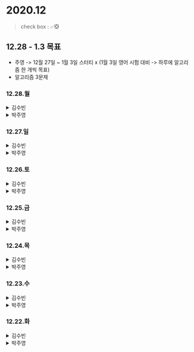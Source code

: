 # 2020.12

> check box : ✅❎

## 12.28 - 1.3 목표
- 주영 -> 12월 27일 ~ 1월 3일 스터티 x (1월 3일 영어 시험 대비 -> 하루에 알고리즘 한 개씩 목표)
- 알고리즘 3문제

### 12.28.월

<details>
<summary>김수빈</summary>

|Check|To Do|
|:---:|---|
|||
|||
 
</details>

<details>
<summary>박주영</summary>

|Check|To Do|
|:---:|---|
|✅|알고리즘 1문제 -> 프로그래머스 풀기|

</details>

### 12.27.일

<details>
<summary>김수빈</summary>

|Check|To Do|
|:---:|---|
||데브옵스(DevOps)를 위한 쿠버네티스 마스터 Section 1|
||스프링 입문 Section 4, 5|
 
</details>

<details>
<summary>박주영</summary>

|Check|To Do|
|:---:|---|
|✅|알고리즘 1문제 -> 프로그래머스 풀기|
|❎|devOps Section1.6~|

</details>

### 12.26.토

<details>
<summary>김수빈</summary>

|Check|To Do|
|:---:|---|
|✅|스프링 입문 Section 3|
|❎|데브옵스(DevOps)를 위한 쿠버네티스 마스터 Section 1.1~1.7|
|❎|알고리즘 1문제 (파이썬 Section6.4)|
|❎|파이썬 알고리즘 문제풀이 (코딩테스트 대비) Section6.4|
 
</details>

<details>
<summary>박주영</summary>

|Check|To Do|
|:---:|---|
|✅|알고리즘 1문제 -> 프로그래머스 풀기|
|✅|devOps Section1.1~1.5|
 
</details>

### 12.25.금

<details>
<summary>김수빈</summary>

|Check|To Do|
|:---:|---|
|✅|Virtual Box 설치 및 docker 설치|
|❎|스프링 입문 Section 3|
|✅|알고리즘 1문제 (파이썬 Section6.3)|
|✅|파이썬 알고리즘 문제풀이 (코딩테스트 대비) Section6.2, 6.3|
 
</details>

<details>
<summary>박주영</summary>

|Check|To Do|
|:---:|---|
|❎|알고리즘 1문제 -> 프로그래머스 풀기|
|❎|devOps Section1.1~1.5|
 
</details>

### 12.24.목

<details>
<summary>김수빈</summary>

|Check|To Do|
|:---:|---|
|✅|데브옵스(DevOps)를 위한 쿠버네티스 마스터 섹션 Section 0|
|✅|스프링 입문 Section 2|
|✅|알고리즘 1문제|
 
</details>

<details>
<summary>박주영</summary>

|Check|To Do|
|:---:|---|
|✅|유사도 알고리즘 정리 및 코드 update|
|✅|인프런 알고리즘 -> 섹션2 전체 풀기|
|✅|Virtual Box 설치 및 docker 설치|
 
</details>

### 12.23.수

<details>
<summary>김수빈</summary>

|Check|To Do|
|:---:|---|
|❎|데브옵스(DevOps)를 위한 쿠버네티스 마스터 Section 0|
|✅|스프링 입문 Section 1|
|❎|알고리즘 1문제|
|✅|프로젝트 회의 - 역할 분담 + 주제 선정|
 
</details>

<details>
<summary>박주영</summary>

|Check|To Do|
|:---:|---|
|✅|프로젝트 회의 -> 역할 분담 및 주제 지정|
|❎|유사도 알고리즘 정리 및 코드 update|
|❎|인프런 알고리즘 -> 섹션2 2문제 풀기|
 
</details>

### 12.22.화

<details>
<summary>김수빈</summary>

|Check|To Do|
|:---:|---|
|❎|데브옵스(DevOps)를 위한 쿠버네티스 마스터 Section 0|
|✅|스프링 입문 Section 0|
|✅|알고리즘 1문제|
|✅|DMP 과제|
|✅|WP 과제|
 
</details>

<details>
<summary>박주영</summary>

|Check|To Do|
|:---:|---|
|✅|데브옵스(DevOps)를 위한 쿠버네티스 마스터 섹션 => 0 듣고 공부하기|
|✅|파이썬 알고리즘 문제풀이 (코딩테스트 대비) => 0, 1, 2(2는 k번째 코드 작성) 듣고 공부하기|
|✅|알고리즘 문제 1 풀기 -> Inflearn 대체|
|❎|스프링 2일차, 3일차 노션, md파일 정리해서 git update|
|✅|Cloud run code update 및 노션에 정리|
 
</details>
